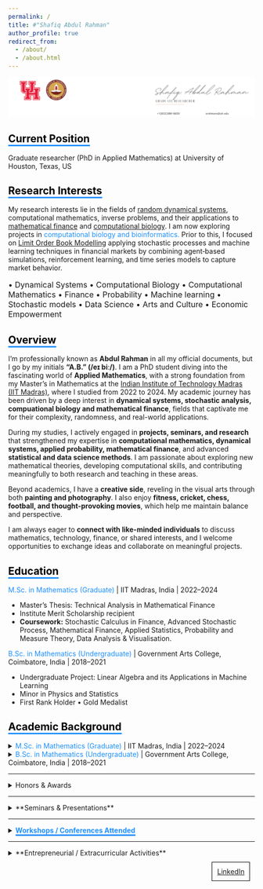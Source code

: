 ```yaml
---
permalink: /
title: #"Shafiq Abdul Rahman"
author_profile: true
redirect_from: 
  - /about/
  - /about.html
---
```

![Image Alt Text](/images/6.jpg)

<!-- Comment this line -->
## <span style="border-bottom: 3px solid #1E90FF; color: black;">Current Position</span>
Graduate researcher (PhD in Applied Mathematics) at University of Houston, Texas, US

          
## <span style="border-bottom: 3px solid #1E90FF; color: black;">Research Interests</span>

My research interests lie in the fields of [random dynamical systems](https://en.wikipedia.org/wiki/Random_dynamical_system), computational mathematics, inverse problems, and their applications to [mathematical finance](https://en.wikipedia.org/wiki/Mathematical_finance) and [computational biology](https://en.wikipedia.org/wiki/Computational_biology). I am now exploring projects in <span style="color: #1E90FF;">computational biology and bioinformatics.</span>  Prior to this, I focused on [Limit Order Book Modelling](https://www.5minutefinance.org/concepts/the-limit-order-book) applying stochastic processes and machine learning techniques in financial markets by combining agent‑based simulations, reinforcement learning, and time series models to capture market behavior.

<p style="font-size:16px;"> • Dynamical Systems • Computational Biology • Computational Mathematics •  Finance • Probability • Machine learning • Stochastic models •  Data Science  • Arts and Culture • Economic Empowerment</p>

## <span style="border-bottom: 3px solid #1E90FF; color: black;">Overview</span>
I’m professionally known as **Abdul Rahman** in all my official documents, but I go by my initials **“A.B.” (/eɪ biː/)**. I am a PhD student diving into the fascinating world of **Applied Mathematics**, with a strong foundation from my Master’s in Mathematics at the [Indian Institute of Technology Madras (IIT Madras)](https://en.wikipedia.org/wiki/IIT_Madras), where I studied from 2022 to 2024. My academic journey has been driven by a deep interest in **dynamical systems, stochastic analysis, compuational biology and mathematical finance**, fields that captivate me for their complexity, randomness, and real-world applications.  

During my studies, I actively engaged in **projects, seminars, and research** that strengthened my expertise in **computational mathematics, dynamical systems, applied probability, mathematical finance**, and advanced **statistical and data science methods**. I am passionate about exploring new mathematical theories, developing computational skills, and contributing meaningfully to both research and teaching in these areas.  

Beyond academics, I have a **creative side**, reveling in the visual arts through both **painting and photography**. I also enjoy **fitness, cricket, chess, football, and thought-provoking movies**, which help me maintain balance and perspective.  

I am always eager to **connect with like-minded individuals** to discuss mathematics, technology, finance, or shared interests, and I welcome opportunities to exchange ideas and collaborate on meaningful projects.


## <span style="border-bottom: 3px solid #1E90FF; color: black;">Education</span>

<span style="color: #1E90FF;">M.Sc. in Mathematics (Graduate)</span> | IIT Madras, India | 2022–2024  
- Master’s Thesis: Technical Analysis in Mathematical Finance  
- Institute Merit Scholarship recipient  
- **Coursework:** Stochastic Calculus in Finance, Advanced Stochastic Process, Mathematical Finance, Applied Statistics, Probability and Measure Theory, Data Analysis & Visualisation. 


<span style="color: #1E90FF;">B.Sc. in Mathematics (Undergraduate)</span> | Government Arts College, Coimbatore, India | 2018–2021  
- Undergraduate Project: Linear Algebra and its Applications in Machine Learning  <br>
- Minor in Physics and Statistics  
- First Rank Holder • Gold Medalist  


## <span style="border-bottom: 3px solid #1E90FF; color: black;">Academic Background</span>

<details>
  <summary><span style="color: #1E90FF;">M.Sc. in Mathematics (Graduate)</span> | IIT Madras, India | 2022–2024</summary>

- Master’s Thesis: Technical Analysis in Mathematical Finance  
- Institute Merit Scholarship recipient  
- **Coursework:** Stochastic Calculus in Finance, Advanced Stochastic Process, Mathematical Finance, Applied Statistics, Probability and Measure Theory, Data Analysis & Visualisation

</details>

<details>
  <summary><span style="color: #1E90FF;">B.Sc. in Mathematics (Undergraduate)</span> | Government Arts College, Coimbatore, India | 2018–2021</summary>

- Undergraduate Project: Linear Algebra and its Applications in Machine Learning  
- Minor in Physics and Statistics  
- First Rank Holder • Gold Medalist

</details>

---


<details>
  <summary>Honors & Awards</summary>

- 2025: Qualified CSIR NET, JRF — Eligible to be Assistant Professor in India  <br>
- 2024: Qualified National level Graduate Aptitude Test in Engineering (GATE)  
- 2022: All India Rank ‑ 196 in IIT‑JAM (among 12,716 Math aspirants)  
- 2021: Rank 1, Topper in Department of Mathematics, Government Arts College, Coimbatore  
- 2018: District Runner, Mathematics Model Exam, CSI College of Engineering, Nilgiris, India  
- 2018: Rank 1, Young Ramanujam of School Awardee, Dhanish Ahmed Institute of Engineering, Coimbatore  
- 2016: Topper, Nilgiri District Achiever, Tamil Nadu School Associations  
- 2016: Topper, Kaitlyn Jeyaraj & Bryan Wood Cash award for centum in Mathematics

</details>

---



<details>
  <summary>**Seminars & Presentations**</summary>

- June 2024: Contributory lectures on "Gaussian Functions, Errors and Stirling’s Approximations" — Summer Workshop on Pure Mathematics  
- April 2024: Presented "Ito's Rule" proof under Prof. Neelesh Upadhye, IIT Madras — Mathematical Finance  
- Feb 2024: Proof of "Approximation of class of functions by simple function using convolution and measure theory" under Prof. Barun Sarkar, IIT Madras — Advanced Stochastic Process  
- Feb 2024: Seminar on "Ito's Integration" for research scholars under Prof. Barun Sarkar, IIT Madras  
- May 2023: Seminar on "GCD over Euclidean Domains" — Mathematics Training and Talent Search Programme, IIT Madras  
- May 2022: Co-led discussion on "Significance of eigenvalues and eigenvectors" with Dr. Saranya, Government Arts College, Coimbatore

</details>

---


<details>
  <summary><span style="border-bottom: 3px solid #1E90FF; color: #1E90FF; font-weight: bold;">Workshops / Conferences Attended</span></summary>

- 2024: Mini Course on Markov Chains by Prof. Manjunath Krishnapur, IISc Bangalore  <br>
- 2024: 5-day International FDP on Financial Mathematics, SPDE Theory, Mathematical Modeling, VIT AP University  <br>
- 2024: International Conference on Stochastic Calculus & Applications to Finance, Kings College London & IIT Madras  <br>
- 2024: Workshop on Valuation of Equity Options using Black-Scholes Model, IIQF  <br>
- 2024: Python in Finance & Open Range Breakout Strategy Workshop, StockGro at IIT Madras  <br>
- 2024: Statistical Modeling & Quant Challenge, Millennium Investment Management, IIT Madras  <br>
- 2024: Advanced Training School on PDEs & MATLAB, K. J. Somaiya College, Mumbai  <br>
- 2023: One-month Summer School integrating Linear Algebra, Probability, Markov Chains, Differential Equations — IIT Madras  <br>
- 2023: MTTS Programme, Linear Algebra, Complex Analysis, Topology, Module & Ring Theory, IIT Madras  
- 2023: Mathematics In-house Symposium, IIT Madras  
- 2022: National Conference on Computational Mathematics, NIT Puducherry  
- 2022: Workshop on Nonlinear Phenomena in Mathematical Biology (Hybrid), IIITM Gwalior  
- 2021: NPTEL Modern Algebra Course, Madurai Kamaraj University  
- 2021: KLA Workshop on AI & HPC in Semiconductor Manufacturing, IIT Madras  
- 2020: Initiation into Linear Algebra, International Workshop, MAR Thoma College  
- 2020: Vedic Mathematics & Foundations, Government Arts College, Coimbatore

</details>

---

<details>
  <summary> **Entrepreneurial / Extracurricular Activities**</span>
</summary>

- **Organizer & Initiator:** Weekly Student Seminar Series, Mathematics Department, IIT Madras (Nov 2023 – May 2024)  
- **Student Chief Coordinator:** MTTS Programme, IIT Madras (May 2023) — Facilitated 150+ students  
- **Super Coordinator:** FORAYS 23, IIT Madras (Feb 2023) — Annual Math Fest  
- **Founder:** SMART CART OFFICIAL — Online art & craft studio (Jan 2019 – Present)  
  - Freelance services: Portraits, Doodles, Logo Designing, Calligraphy  
  - Won 2nd prize, Heritage Centre IIT Madras Doodle Competition  
- **Photographer:** EYES OF ABDUL — Photography & Videography Portfolio (Jul 2021 – Present)  
  - Tools: Adobe, Snapseed  
  - Galaxy Masterclass attendee, 2021 — Instructor: Mr. Auditya Venkatesh, Travel Photographer

</details>

<!-- ## Get in touch
- Email: [arahmans@uh.edu](arahmans@uh.edu)
- LinkedIn: [Abdul Rahman](https://www.linkedin.com/in/abdul-rahman-s/) -->

<!-- ## <span style="border-bottom: 3px solid #1E90FF; color: black;">Causes</span>
<p style="font-size:16px;"> Computational Mathematics• Dynamical Systems • Finance • Probability • Statistics • Machine learning • Stochastic models •  Data Science • Applied Mathematics  • Arts and Culture • Economic Empowerment</p> -->

<div style="border: 1px solid black; padding: 10px; margin: 10px; display: inline-block; float: right;">
  <a href="https://www.linkedin.com/in/abdul-rahman-s/">LinkedIn</a>
</div>



